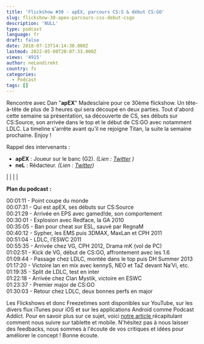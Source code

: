 ```yaml
---
title: 'Flickshow #30 - apEX, parcours CS:S & début CS:GO'
slug: flickshow-30-apex-parcours-css-debut-csgo
description: 'NULL'
type: podcast
language: fr
draft: false
date: 2018-07-13T14:14:30.000Z
lastmod: 2022-05-08T20:07:33.000Z
views: '4915'
author: neLendirekt
country: fs
categories:
  - Podcast
tags: []
---
```

Rencontre avec Dan "**apEX**" Madesclaire pour ce 30ème flickshow. Un tête-à-tête de plus de 3 heures qui sera découpé en deux parties. Tout d'abord cette semaine sa présentation, sa découverte de CS, ses débuts sur CS:Source, son arrivée dans le top et le début de CS:GO avec notamment LDLC. La timeline s'arrête avant qu'il ne rejoigne Titan, la suite la semaine prochaine. Enjoy !

Rappel des intervenants :

* **apEX** : Joueur sur le banc (G2). _(Lien : [Twitter](https://twitter.com/G2apEX) )_
* **neL** : Rédacteur. _(Lien : [Twitter](https://twitter.com/neLendirekt))_

|  |
|  |

**Plan du podcast** **:**

00:01:11 - Point coupe du monde  
00:07:31 - Qui est apEX, ses débuts sur CS:Source  
00:21:29 - Arrivée en EPS avec gamed!de, son comportement  
00:30:01 - Explosion avec Redface, la GA 2010  
00:35:05 - Ban pour cheat sur ESL, sauvé par RegnaM  
00:40:12 - Sypher, les EMS puis 3DMAX, MaxLan et CPH 2011  
00:51:04 - LDLC, l’ESWC 2011  
00:55:35 - Arrivée chez VG, CPH 2012, Drama mK (vol de PC)  
01:02:51 - Kick de VG, début de CS:GO, affrontement avec les 1.6  
01:09:44 - Passage chez LDLC, montée dans le top puis DH Summer 2013  
01:17:20 - Victoire lan en mix avec kennyS, NEO et TaZ devant Na’Vi, etc.  
01:19:35 - Split de LDLC, test en inter  
01:22:18 - Arrivée chez Clan Mystik, victoire en ESWC  
01:23:37 - Premier major de CS:GO  
01:30:03 - Retour chez LDLC, deux bonnes perfs en major 

Les Flickshows et donc Freezetimes sont disponibles sur YouTube, sur les divers flux iTunes pour iOS et sur les applications Android comme Podcast Addict. Pour en savoir plus sur ce sujet, voici [notre article ](https://flickshot.fr/fr/comment-ecouter-le-flickshow-sur-telephone-et-tablette/&59a013864d64e)récapitulant comment nous suivre sur tablette et mobile. N'hésitez pas à nous laisser des feedbacks, nous sommes à l'écoute de vos critiques et idées pour améliorer le concept ! Bonne écoute.
